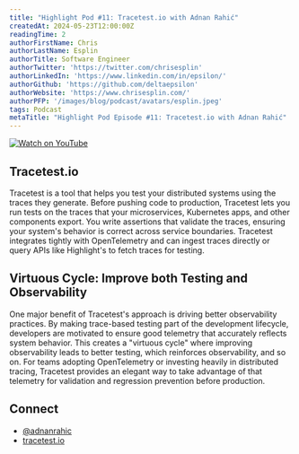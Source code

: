 ```yaml
---
title: "Highlight Pod #11: Tracetest.io with Adnan Rahić"
createdAt: 2024-05-23T12:00:00Z
readingTime: 2
authorFirstName: Chris
authorLastName: Esplin
authorTitle: Software Engineer
authorTwitter: 'https://twitter.com/chrisesplin'
authorLinkedIn: 'https://www.linkedin.com/in/epsilon/'
authorGithub: 'https://github.com/deltaepsilon'
authorWebsite: 'https://www.chrisesplin.com/'
authorPFP: '/images/blog/podcast/avatars/esplin.jpeg'
tags: Podcast
metaTitle: "Highlight Pod Episode #11: Tracetest.io with Adnan Rahić"
---
```



[![Watch on YouTube](/images/blog/podcast/11/play.png)](https://dub.sh/BbjrncD)

## Tracetest.io
Tracetest is a tool that helps you test your distributed systems using the traces they generate. Before pushing code to production, Tracetest lets you run tests on the traces that your microservices, Kubernetes apps, and other components export. You write assertions that validate the traces, ensuring your system's behavior is correct across service boundaries. Tracetest integrates tightly with OpenTelemetry and can ingest traces directly or query APIs like Highlight's to fetch traces for testing.

## Virtuous Cycle: Improve both Testing and Observability
One major benefit of Tracetest's approach is driving better observability practices. By making trace-based testing part of the development lifecycle, developers are motivated to ensure good telemetry that accurately reflects system behavior. This creates a "virtuous cycle" where improving observability leads to better testing, which reinforces observability, and so on. For teams adopting OpenTelemetry or investing heavily in distributed tracing, Tracetest provides an elegant way to take advantage of that telemetry for validation and regression prevention before production.

## Connect

- [@adnanrahic](https://twitter.com/adnanrahic)
- [tracetest.io](https://tracetest.io/)
